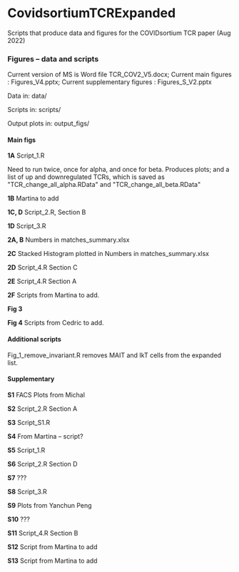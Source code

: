 # CovidsortiumTCRExpanded
Scripts that produce data and figures for the COVIDsortium TCR paper (Aug 2022)

### Figures – data and scripts

Current version of MS is Word file TCR_COV2_V5.docx; Current main figures : Figures_V4.pptx; Current supplementary figures : Figures_S_V2.pptx 

Data in: data/

Scripts in: scripts/

Output plots in: output_figs/

#### Main figs
**1A** Script_1.R

Need to run twice, once for alpha, and once for beta. Produces plots; and a list of up and downregulated TCRs, which is saved as "TCR_change_all_alpha.RData" and
"TCR_change_all_beta.RData"

**1B** Martina to add

**1C, D** Script_2.R, Section B

**1D** Script_3.R

**2A, B** Numbers in matches_summary.xlsx

**2C** Stacked Histogram plotted in Numbers in matches_summary.xlsx

**2D** Script_4.R Section C

**2E** Script_4.R Section A

**2F** Scripts from Martina to add.

**Fig 3**

**Fig 4** Scripts from Cedric to add.

#### Additional scripts

Fig_1_remove_invariant.R removes MAIT and IkT cells from the expanded list.

#### Supplementary

**S1** FACS Plots from Michal

**S2** Script_2.R Section A

**S3** Script_S1.R

**S4** From Martina – script?

**S5** Script_1.R

**S6** Script_2.R Section D

**S7** ???

**S8** Script_3.R

**S9** Plots from Yanchun Peng

**S10** ???

**S11** Script_4.R Section B

**S12** Script from Martina to add

**S13** Script from Martina to add
